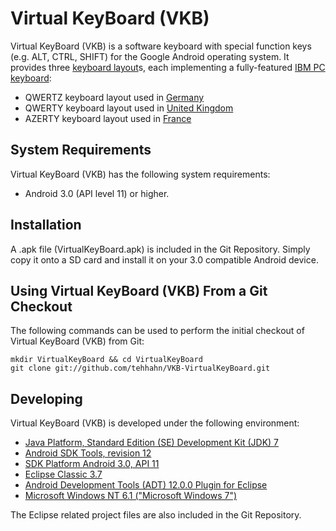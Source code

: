 Virtual KeyBoard (VKB)
======================

Virtual KeyBoard (VKB) is a software keyboard with special function keys (e.g. ALT, CTRL, SHIFT) for the Google Android operating system. It provides three [keyboard layout](http://en.wikipedia.org/wiki/Keyboard_layout)s, each implementing a fully-featured [IBM PC keyboard](http://en.wikipedia.org/wiki/IBM_PC_keyboard):

* QWERTZ keyboard layout used in [Germany](http://en.wikipedia.org/wiki/Keyboard_layout#Germany_and_Austria_.28but_not_Switzerland.29)
* QWERTY keyboard layout used in [United Kingdom](http://en.wikipedia.org/wiki/Keyboard_layout#United_Kingdom)
* AZERTY keyboard layout used in [France](http://en.wikipedia.org/wiki/Keyboard_layout#AZERTY)

System Requirements
-------------------

Virtual KeyBoard (VKB) has the following system requirements:

* Android 3.0 (API level 11) or higher.

Installation
------------

A .apk file (VirtualKeyBoard.apk) is included in the Git Repository. Simply copy it onto a SD card and install it on your 3.0 compatible Android device.

Using Virtual KeyBoard (VKB) From a Git Checkout
------------------------------------------------

The following commands can be used to perform the initial checkout of Virtual KeyBoard (VKB) from Git:

	mkdir VirtualKeyBoard && cd VirtualKeyBoard
	git clone git://github.com/tehhahn/VKB-VirtualKeyBoard.git

Developing
----------

Virtual KeyBoard (VKB) is developed under the following environment:

* [Java Platform, Standard Edition (SE) Development Kit (JDK) 7](http://oracle.com/technetwork/java/javase/downloads)
* [Android SDK Tools, revision 12](http://developer.android.com/sdk)
* [SDK Platform Android 3.0, API 11](http://developer.android.com/sdk/android-3.0.html)
* [Eclipse Classic 3.7](http://eclipse.org/downloads/packages/eclipse-classic-37/indigor)
* [Android Development Tools (ADT) 12.0.0 Plugin for Eclipse](http://developer.android.com/sdk/eclipse-adt.html)
* [Microsoft Windows NT 6.1 ("Microsoft Windows 7")](http://microsoft.com/windows/windows-7/)

The Eclipse related project files are also included in the Git Repository.
